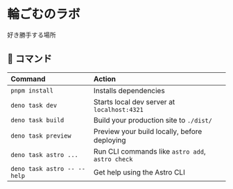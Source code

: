 # 輪ごむのラボ

好き勝手する場所

## 🧞 コマンド


| Command                   | Action                                           |
| :------------------------ | :----------------------------------------------- |
| `pnpm install`             | Installs dependencies                            |
| `deno task dev`             | Starts local dev server at `localhost:4321`      |
| `deno task build`           | Build your production site to `./dist/`          |
| `deno task preview`         | Preview your build locally, before deploying     |
| `deno task astro ...`       | Run CLI commands like `astro add`, `astro check` |
| `deno task astro -- --help` | Get help using the Astro CLI                     |

